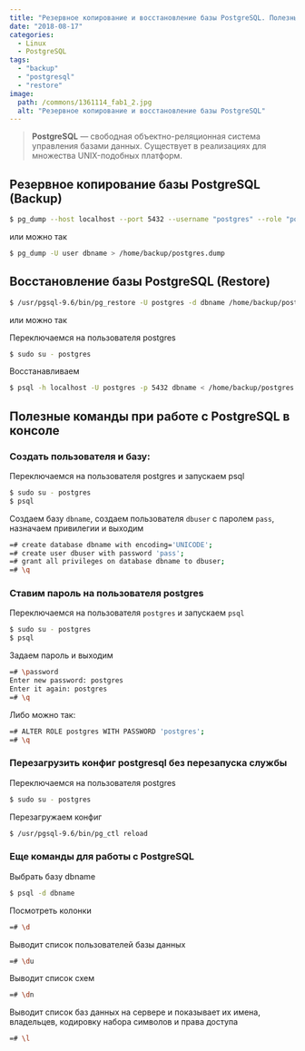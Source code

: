 ```yaml
---
title: "Резервное копирование и восстановление базы PostgreSQL. Полезные команды"
date: "2018-08-17"
categories: 
  - Linux
  - PostgreSQL
tags: 
  - "backup"
  - "postgresql"
  - "restore"
image:
  path: /commons/1361114_fab1_2.jpg
  alt: "Резервное копирование и восстановление базы PostgreSQL"
---
```


> **PostgreSQL** — свободная объектно-реляционная система управления базами данных. Существует в реализациях для множества UNIX-подобных платформ.

## Резервное копирование базы PostgreSQL (Backup)

```sh
$ pg_dump --host localhost --port 5432 --username "postgres" --role "postgres" --no-password --format tar --blobs --encoding UTF8 --verbose --file /home/backup/postgres.dump "dbname"
```

или можно так

```sh
$ pg_dump -U user dbname > /home/backup/postgres.dump
```

## Восстановление базы PostgreSQL (Restore)

```sh
$ /usr/pgsql-9.6/bin/pg_restore -U postgres -d dbname /home/backup/postgres.dump
```

или можно так

Переключаемся на пользователя postgres

```sh
$ sudo su - postgres
```

Восстанавливаем

```sh
$ psql -h localhost -U postgres -p 5432 dbname < /home/backup/postgres.dump
```

## Полезные команды при работе с PostgreSQL в консоле

### Создать пользователя и базу:

Переключаемся на пользователя postgres и запускаем psql

```sh
$ sudo su - postgres
$ psql
```

Создаем базу `dbname`, создаем пользователя `dbuser` с паролем `pass`, назначаем привилегии и выходим

```sh
=# create database dbname with encoding='UNICODE';
=# create user dbuser with password 'pass';
=# grant all privileges on database dbname to dbuser;
=# \q
```

### Ставим пароль на пользователя postgres

Переключаемся на пользователя `postgres` и запускаем `psql`

```sh
$ sudo su - postgres
$ psql
```

Задаем пароль и выходим

```sh
=# \password
Enter new password: postgres
Enter it again: postgres
=# \q
```

Либо можно так:

```sh
=# ALTER ROLE postgres WITH PASSWORD 'postgres';
=# \q
```

### Перезагрузить конфиг postgresql без перезапуска службы

Переключаемся на пользователя postgres

```sh
$ sudo su - postgres
```

Перезагружаем конфиг

```sh
$ /usr/pgsql-9.6/bin/pg_ctl reload
```

### Еще команды для работы с PostgreSQL

Выбрать базу dbname

```sh
$ psql -d dbname
```

Посмотреть колонки

```sh
=# \d
```

Выводит список пользователей базы данных

```sh
=# \du
```

Выводит список схем

```sh
=# \dn
```

Выводит список баз данных на сервере и показывает их имена, владельцев, кодировку набора символов и права доступа

```sh
=# \l
```